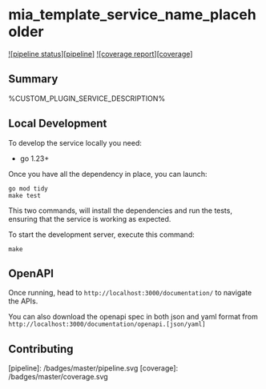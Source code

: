 # mia_template_service_name_placeholder

[![pipeline status][pipeline]][git-link]
[![coverage report][coverage]][git-link]

## Summary

%CUSTOM_PLUGIN_SERVICE_DESCRIPTION%

## Local Development

To develop the service locally you need:

- go 1.23+

Once you have all the dependency in place, you can launch:

```shell
go mod tidy
make test
```

This two commands, will install the dependencies and run the tests, ensuring that the service is working as expected.

To start the development server, execute this command:

```shell
make
```

## OpenAPI

Once running, head to `http://localhost:3000/documentation/` to navigate the APIs.

You can also download the openapi spec in both json and yaml format from `http://localhost:3000/documentation/openapi.[json/yaml]`

## Contributing

[git-link]: <replace with your git link>

[pipeline]: <replace with your git link>/badges/master/pipeline.svg
[coverage]: <replace with your git link>/badges/master/coverage.svg
